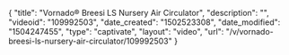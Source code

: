 {
    "title": "Vornado&reg; Breesi LS Nursery Air Circulator",
    "description": "",
    "videoid": "109992503",
    "date_created": "1502523308",
    "date_modified": "1504247455",
    "type": "captivate",
    "layout": "video",
    "url": "\/v\/vornado-breesi-ls-nursery-air-circulator\/109992503"
}